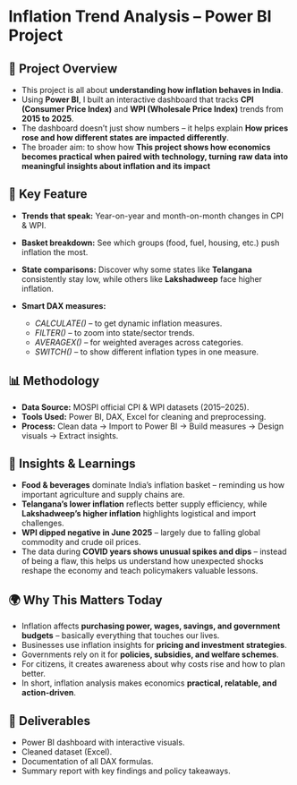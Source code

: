 # Inflation Trend Analysis – Power BI Project

## 📌 Project Overview

* This project is all about **understanding how inflation behaves in India**.
* Using **Power BI**, I built an interactive dashboard that tracks **CPI (Consumer Price Index)** and **WPI (Wholesale Price Index)** trends from **2015 to 2025**.
* The dashboard doesn’t just show numbers – it helps explain **How prices rose and how different states are impacted differently**.
* The broader aim: to show how **This project shows how economics becomes practical when paired with technology, turning raw data into meaningful insights about inflation and its impact**

## 🎯 Key Feature

* **Trends that speak:** Year-on-year and month-on-month changes in CPI & WPI.
* **Basket breakdown:** See which groups (food, fuel, housing, etc.) push inflation the most.
* **State comparisons:** Discover why some states like **Telangana** consistently stay low, while others like **Lakshadweep** face higher inflation.
* **Smart DAX measures:**

  * *CALCULATE()* – to get dynamic inflation measures.
  * *FILTER()* – to zoom into state/sector trends.
  * *AVERAGEX()* – for weighted averages across categories.
  * *SWITCH()* – to show different inflation types in one measure.

## 📊 Methodology

* **Data Source:** MOSPI official CPI & WPI datasets (2015–2025).
* **Tools Used:** Power BI, DAX, Excel for cleaning and preprocessing.
* **Process:** Clean data → Import to Power BI → Build measures → Design visuals → Extract insights.

## 🔑 Insights & Learnings

* **Food & beverages** dominate India’s inflation basket – reminding us how important agriculture and supply chains are.
* **Telangana’s lower inflation** reflects better supply efficiency, while **Lakshadweep’s higher inflation** highlights logistical and import challenges.
* **WPI dipped negative in June 2025** – largely due to falling global commodity and crude oil prices.
* The data during **COVID years shows unusual spikes and dips** – instead of being a flaw, this helps us understand how unexpected shocks reshape the economy and teach policymakers valuable lessons.

## 🌍 Why This Matters Today

* Inflation affects **purchasing power, wages, savings, and government budgets** – basically everything that touches our lives.
* Businesses use inflation insights for **pricing and investment strategies**.
* Governments rely on it for **policies, subsidies, and welfare schemes**.
* For citizens, it creates awareness about why costs rise and how to plan better.
* In short, inflation analysis makes economics **practical, relatable, and action-driven**.

## 📂 Deliverables

* Power BI dashboard with interactive visuals.
* Cleaned dataset (Excel).
* Documentation of all DAX formulas.
* Summary report with key findings and policy takeaways.


